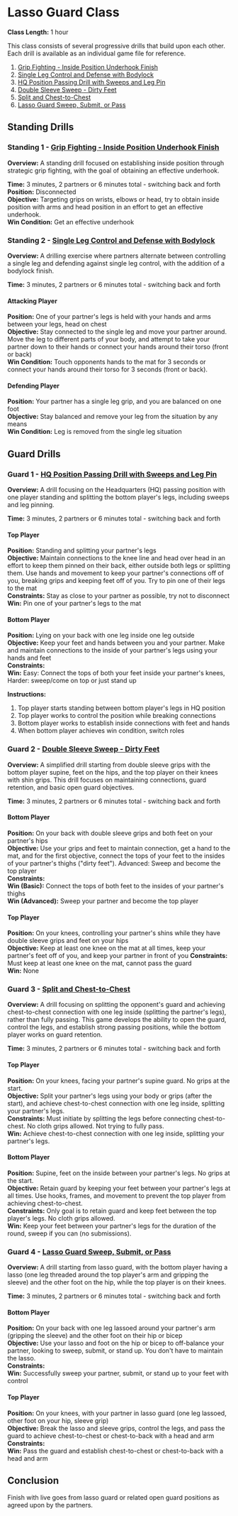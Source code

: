 # Lasso Guard Class
**Class Length:** 1 hour

This class consists of several progressive drills that build upon each other. Each drill is available as an individual game file for reference.

1. [Grip Fighting - Inside Position Underhook Finish](https://mennlo.github.io/grappling-games/md-viewer.html?file=games/standing/grip-fighting-inside-position-underhook-finish.md)
2. [Single Leg Control and Defense with Bodylock](https://mennlo.github.io/grappling-games/md-viewer.html?file=games/standing/single-leg-control-and-defense-add-bodylock.md)
3. [HQ Position Passing Drill with Sweeps and Leg Pin](https://mennlo.github.io/grappling-games/md-viewer.html?file=games/guard/supine/hq-position-passing-drill-with-sweeps-and-leg-pin.md)
4. [Double Sleeve Sweep - Dirty Feet](https://mennlo.github.io/grappling-games/md-viewer.html?file=games/guard/supine/double-sleeve-sweep-dirty-feet.md)
5. [Split and Chest-to-Chest](https://mennlo.github.io/grappling-games/md-viewer.html?file=games/guard/supine/split-and-chest-to-chest.md)
6. [Lasso Guard Sweep, Submit, or Pass](https://mennlo.github.io/grappling-games/md-viewer.html?file=games/guard/supine/lasso-guard-sweep-submit-or-pass.md)

## Standing Drills

### Standing 1 - [Grip Fighting - Inside Position Underhook Finish](https://mennlo.github.io/grappling-games/md-viewer.html?file=games/standing/grip-fighting-inside-position-underhook-finish.md)

**Overview:** A standing drill focused on establishing inside position through strategic grip fighting, with the goal of obtaining an effective underhook.

**Time:** 3 minutes, 2 partners or 6 minutes total - switching back and forth  
**Position:** Disconnected  
**Objective:** Targeting grips on wrists, elbows or head, try to obtain inside position with arms and head position in an effort to get an effective underhook.  
**Win Condition:** Get an effective underhook

### Standing 2 - [Single Leg Control and Defense with Bodylock](https://mennlo.github.io/grappling-games/md-viewer.html?file=games/standing/single-leg-control-and-defense-add-bodylock.md)

**Overview:** A drilling exercise where partners alternate between controlling a single leg and defending against single leg control, with the addition of a bodylock finish.

**Time:** 3 minutes, 2 partners or 6 minutes total - switching back and forth

#### Attacking Player
**Position:** One of your partner's legs is held with your hands and arms between your legs, head on chest  
**Objective:** Stay connected to the single leg and move your partner around. Move the leg to different parts of your body, and attempt to take your partner down to their hands or connect your hands around their torso (front or back)  
**Win Condition:** Touch opponents hands to the mat for 3 seconds or connect your hands around their torso for 3 seconds (front or back).

#### Defending Player
**Position:** Your partner has a single leg grip, and you are balanced on one foot  
**Objective:** Stay balanced and remove your leg from the situation by any means  
**Win Condition:** Leg is removed from the single leg situation

## Guard Drills

### Guard 1 - [HQ Position Passing Drill with Sweeps and Leg Pin](https://mennlo.github.io/grappling-games/md-viewer.html?file=games/guard/supine/hq-position-passing-drill-with-sweeps-and-leg-pin.md)

**Overview:** A drill focusing on the Headquarters (HQ) passing position with one player standing and splitting the bottom player's legs, including sweeps and leg pinning.

**Time:** 3 minutes, 2 partners or 6 minutes total - switching back and forth

#### Top Player
**Position:** Standing and splitting your partner's legs  
**Objective:** Maintain connections to the knee line and head over head in an effort to keep them pinned on their back, either outside both legs or splitting them. Use hands and movement to keep your partner's connections off of you, breaking grips and keeping feet off of you. Try to pin one of their legs to the mat  
**Constraints:** Stay as close to your partner as possible, try not to disconnect  
**Win:** Pin one of your partner's legs to the mat

#### Bottom Player
**Position:** Lying on your back with one leg inside one leg outside  
**Objective:** Keep your feet and hands between you and your partner. Make and maintain connections to the inside of your partner's legs using your hands and feet  
**Constraints:**   
**Win:** Easy: Connect the tops of both your feet inside your partner's knees, Harder: sweep/come on top or just stand up

**Instructions:**
1. Top player starts standing between bottom player's legs in HQ position
2. Top player works to control the position while breaking connections
3. Bottom player works to establish inside connections with feet and hands
4. When bottom player achieves win condition, switch roles

### Guard 2 - [Double Sleeve Sweep - Dirty Feet](https://mennlo.github.io/grappling-games/md-viewer.html?file=games/guard/supine/double-sleeve-sweep-dirty-feet.md)

**Overview:** A simplified drill starting from double sleeve grips with the bottom player supine, feet on the hips, and the top player on their knees with shin grips. This drill focuses on maintaining connections, guard retention, and basic open guard objectives.

**Time:** 3 minutes, 2 partners or 6 minutes total - switching back and forth

#### Bottom Player
**Position:** On your back with double sleeve grips and both feet on your partner's hips  
**Objective:** Use your grips and feet to maintain connection, get a hand to the mat, and for the first objective, connect the tops of your feet to the insides of your partner's thighs ("dirty feet"). Advanced: Sweep and become the top player  
**Constraints:**  
**Win (Basic):** Connect the tops of both feet to the insides of your partner's thighs  
**Win (Advanced):** Sweep your partner and become the top player

#### Top Player
**Position:** On your knees, controlling your partner's shins while they have double sleeve grips and feet on your hips  
**Objective:** Keep at least one knee on the mat at all times, keep your partner's feet off of you, and keep your partner in front of you
**Constraints:** Must keep at least one knee on the mat, cannot pass the guard  
**Win:** None

### Guard 3 - [Split and Chest-to-Chest](https://mennlo.github.io/grappling-games/md-viewer.html?file=games/guard/supine/split-and-chest-to-chest.md)

**Overview:** A drill focusing on splitting the opponent's guard and achieving chest-to-chest connection with one leg inside (splitting the partner's legs), rather than fully passing. This game develops the ability to open the guard, control the legs, and establish strong passing positions, while the bottom player works on guard retention.

**Time:** 3 minutes, 2 partners or 6 minutes total - switching back and forth

#### Top Player
**Position:** On your knees, facing your partner's supine guard. No grips at the start.  
**Objective:** Split your partner's legs using your body or grips (after the start), and achieve chest-to-chest connection with one leg inside, splitting your partner's legs.  
**Constraints:** Must initiate by splitting the legs before connecting chest-to-chest. No cloth grips allowed. Not trying to fully pass.  
**Win:** Achieve chest-to-chest connection with one leg inside, splitting your partner's legs.  

#### Bottom Player
**Position:** Supine, feet on the inside between your partner's legs. No grips at the start.  
**Objective:** Retain guard by keeping your feet between your partner's legs at all times. Use hooks, frames, and movement to prevent the top player from achieving chest-to-chest.  
**Constraints:** Only goal is to retain guard and keep feet between the top player's legs. No cloth grips allowed.  
**Win:** Keep your feet between your partner's legs for the duration of the round, sweep if you can (no submissions).

### Guard 4 - [Lasso Guard Sweep, Submit, or Pass](https://mennlo.github.io/grappling-games/md-viewer.html?file=games/guard/supine/lasso-guard-sweep-submit-or-pass.md)

**Overview:** A drill starting from lasso guard, with the bottom player having a lasso (one leg threaded around the top player's arm and gripping the sleeve) and the other foot on the hip, while the top player is on their knees.

**Time:** 3 minutes, 2 partners or 6 minutes total - switching back and forth

#### Bottom Player
**Position:** On your back with one leg lassoed around your partner's arm (gripping the sleeve) and the other foot on their hip or bicep  
**Objective:** Use your lasso and foot on the hip or bicep to off-balance your partner, looking to sweep, submit, or stand up. You don't have to maintain the lasso.  
**Constraints:**   
**Win:** Successfully sweep your partner, submit, or stand up to your feet with control  

#### Top Player
**Position:** On your knees, with your partner in lasso guard (one leg lassoed, other foot on your hip, sleeve grip)  
**Objective:** Break the lasso and sleeve grips, control the legs, and pass the guard to achieve chest-to-chest or chest-to-back with a head and arm  
**Constraints:**   
**Win:** Pass the guard and establish chest-to-chest or chest-to-back with a head and arm

## Conclusion

Finish with live goes from lasso guard or related open guard positions as agreed upon by the partners.
